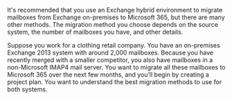 It's recommended that you use an Exchange hybrid environment to migrate mailboxes from Exchange on-premises to Microsoft 365, but there are many other methods. The migration method you choose depends on the source system, the number of mailboxes you have, and other details.

Suppose you work for a clothing retail company. You have an on-premises Exchange 2013 system with around 2,000 mailboxes. Because you have recently merged with a smaller competitor, you also have mailboxes in a non-Microsoft IMAP4 mail server. You want to migrate all these mailboxes to Microsoft 365 over the next few months, and you’ll begin by creating a project plan. You want to understand the best migration methods to use for both systems.
